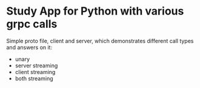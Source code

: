 # Study App for Python with various grpc calls
Simple proto file, client and server, which demonstrates different call types and answers on it:
- unary
- server streaming
- client streaming
- both streaming
